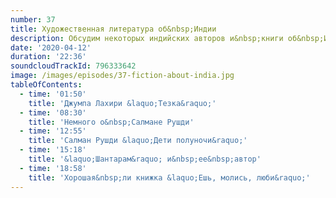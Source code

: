 ```yaml
---
number: 37
title: Художественная литература об&nbsp;Индии
description: Обсудим некоторых индийских авторов и&nbsp;книги об&nbsp;Индии.
date: '2020-04-12'
duration: '22:36'
soundcloudTrackId: 796333642
image: /images/episodes/37-fiction-about-india.jpg
tableOfContents:
  - time: '01:50'
    title: 'Джумпа Лахири &laquo;Тезка&raquo;'
  - time: '08:30'
    title: 'Немного о&nbsp;Салмане Рушди'
  - time: '12:55'
    title: 'Салман Рушди &laquo;Дети полуночи&raquo;'
  - time: '15:18'
    title: '&laquo;Шантарам&raquo; и&nbsp;ее&nbsp;автор'
  - time: '18:58'
    title: 'Хорошая&nbsp;ли книжка &laquo;Ешь, молись, люби&raquo;'
---
```

